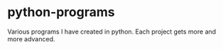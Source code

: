 # python-programs
Various programs I have created in python.
Each project gets more and more advanced.
